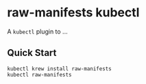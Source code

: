 # raw-manifests kubectl

A `kubectl` plugin to ...

## Quick Start

```
kubectl krew install raw-manifests
kubectl raw-manifests
```

